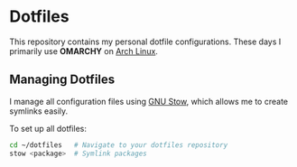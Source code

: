 # Dotfiles

This repository contains my personal dotfile configurations.
These days I primarily use **OMARCHY** on [Arch Linux](https://omarchy.org).

## Managing Dotfiles

I manage all configuration files using [GNU Stow](https://www.gnu.org/software/stow/), which allows me to create symlinks easily.

To set up all dotfiles:

```sh
cd ~/dotfiles   # Navigate to your dotfiles repository
stow <package>  # Symlink packages
```
